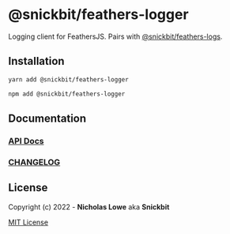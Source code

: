 # @snickbit/feathers-logger

<!--START_SECTION:readmes-description-->

Logging client for FeathersJS. Pairs with [@snickbit/feathers-logs](https://github.com/snickbit/feathers/blob/main/packages/feathers-logs).

<!--END_SECTION:readmes-description-->

## Installation

```bash
yarn add @snickbit/feathers-logger
```

```bash
npm add @snickbit/feathers-logger
```

## Documentation

### [API Docs](https://github.com/snickbit/feathers/blob/main/packages/feathers-logger/README.md)

### [CHANGELOG](https://github.com/snickbit/feathers/blob/main/packages/feathers-logger/CHANGELOG.md)

## License

Copyright (c) 2022 - **Nicholas Lowe** aka **Snickbit**

[MIT License](https://github.com/snickbit/feathers/blob/main/LICENSE)
